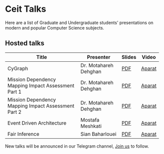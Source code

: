 
# Ceit Talks
Here are a list of Graduate and Undergraduate students' presentations on modern and popular Computer Science subjects. 
## Hosted talks
|Title|Presenter|Slides|Video|
|--|--|--|--|
|CyGraph|Dr. Motahareh Dehghan| [PDF](https://github.com/CEIT-SSC/Talks/blob/master/slides/cygraph.pdf) | [Aparat](https://www.aparat.com/v/cTA7P?playlist=682772) |
|Mission Dependency Mapping  Impact Assessment Part 1|Dr. Motahareh Dehghan| [PDF](https://github.com/CEIT-SSC/Talks/blob/master/slides/Mission%20Dependency%20Mapping%20Impact%20Assessment.pdf) | [Aparat](https://aparat.com/v/j4wL6)|
|Mission Dependency Mapping  Impact Assessment Part 2|Dr. Motahareh Dehghan| [PDF](https://github.com/CEIT-SSC/Talks/blob/master/slides/Mission%20Dependency%20Mapping%20Impact%20Assessment.pdf) | [Aparat](https://aparat.com/v/RFKhw) |
|Event Driven Architecture|Mostafa Meshkati| [PDF](https://github.com/CEIT-SSC/Talks/blob/master/slides/event-driven.pdf) | [Aparat](https://www.aparat.com/v/YyL8Q) |
|Fair Inference|Sian Baharlouei| [PDF](https://github.com/CEIT-SSC/Talks/blob/master/slides/Renyi%20Fair%20Inference.pdf) | [Aparat](https://www.aparat.com/v/AZdaW) |


New talks will be announced in our Telegram channel, [Join us](https://t.me/ceit_ssc) to follow.

